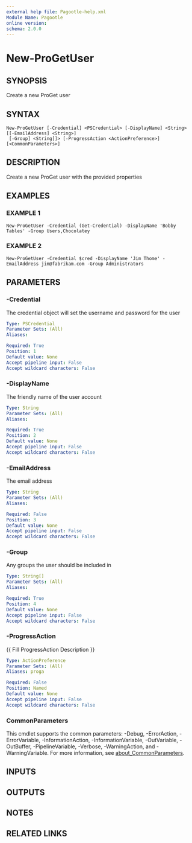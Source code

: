 ```yaml
---
external help file: Pagootle-help.xml
Module Name: Pagootle
online version:
schema: 2.0.0
---
```


# New-ProGetUser

## SYNOPSIS
Create a new ProGet user

## SYNTAX

```
New-ProGetUser [-Credential] <PSCredential> [-DisplayName] <String> [[-EmailAddress] <String>]
 [-Group] <String[]> [-ProgressAction <ActionPreference>] [<CommonParameters>]
```

## DESCRIPTION
Create a new ProGet user with the provided properties

## EXAMPLES

### EXAMPLE 1
```
New-ProGetUser -Credential (Get-Credential) -DisplayName 'Bobby Tables' -Group Users,Chocolatey
```

### EXAMPLE 2
```
New-ProGetUser -Credential $cred -DisplayName 'Jim Thome' -EmailAddress jim@fabrikam.com -Group Administrators
```

## PARAMETERS

### -Credential
The credential object will set the username and password for the user

```yaml
Type: PSCredential
Parameter Sets: (All)
Aliases:

Required: True
Position: 1
Default value: None
Accept pipeline input: False
Accept wildcard characters: False
```

### -DisplayName
The friendly name of the user account

```yaml
Type: String
Parameter Sets: (All)
Aliases:

Required: True
Position: 2
Default value: None
Accept pipeline input: False
Accept wildcard characters: False
```

### -EmailAddress
The email address

```yaml
Type: String
Parameter Sets: (All)
Aliases:

Required: False
Position: 3
Default value: None
Accept pipeline input: False
Accept wildcard characters: False
```

### -Group
Any groups the user should be included in

```yaml
Type: String[]
Parameter Sets: (All)
Aliases:

Required: True
Position: 4
Default value: None
Accept pipeline input: False
Accept wildcard characters: False
```

### -ProgressAction
{{ Fill ProgressAction Description }}

```yaml
Type: ActionPreference
Parameter Sets: (All)
Aliases: proga

Required: False
Position: Named
Default value: None
Accept pipeline input: False
Accept wildcard characters: False
```

### CommonParameters
This cmdlet supports the common parameters: -Debug, -ErrorAction, -ErrorVariable, -InformationAction, -InformationVariable, -OutVariable, -OutBuffer, -PipelineVariable, -Verbose, -WarningAction, and -WarningVariable. For more information, see [about_CommonParameters](http://go.microsoft.com/fwlink/?LinkID=113216).

## INPUTS

## OUTPUTS

## NOTES

## RELATED LINKS
